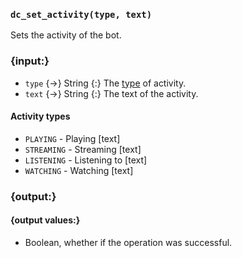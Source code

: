 ### `dc_set_activity(type, text)`

Sets the activity of the bot.


### {input:}

* `type` {->} String
  {:} The [type](#activity-types) of activity.
* `text` {->} String
  {:} The text of the activity.

#### Activity types

* `PLAYING` - Playing [text]
* `STREAMING` - Streaming [text]
* `LISTENING` - Listening to [text]
* `WATCHING` - Watching [text]


### {output:}

#### {output values:}

* Boolean, whether if the operation was successful.